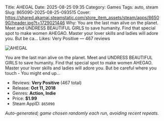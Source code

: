 Title: AHEGAL
Date: 2025-08-25 09:35
Category: Games
Tags: auto, steam
Slug: 865090-2025-08-25-093515
Cover: https://shared.akamai.steamstatic.com/store_item_assets/steam/apps/865090/header.jpg?t=1729021446
Why: You are the last man alive on the planet. Meet and UNDRESS BEAUTIFUL GIRLS to save humanity. Find that special spot to make women AHEGAO. Master your lover skills and ladies will adore you. But be ca…
Likes: Very Positive — 467 reviews

![AHEGAL](https://shared.akamai.steamstatic.com/store_item_assets/steam/apps/865090/header.jpg?t=1729021446)

You are the last man alive on the planet. Meet and UNDRESS BEAUTIFUL GIRLS to save humanity. Find that special spot to make women AHEGAO. Master your lover skills and ladies will adore you. But be careful where you touch - You might end up…

- Reviews: **Very Positive** (467 total)
- Release: **Oct 11, 2018**
- Genres: **Action, Indie**
- Price: **$1.99**
- Steam AppID: `865090`

*Auto-generated; game chosen randomly each run, avoiding recent repeats.*
